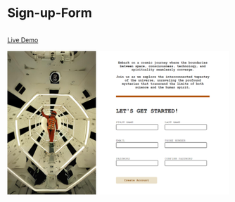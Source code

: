 # Sign-up-Form
<br>[Live Demo](https://paritoshparashar.github.io/Sign-up-Form)
<br> <br> ![Preview](images/preview.png)
